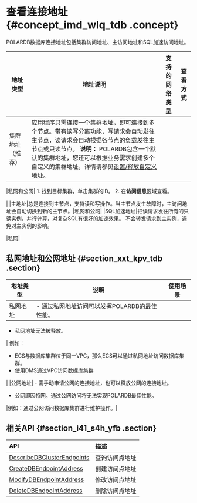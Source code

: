 # 查看连接地址 {#concept_imd_wlq_tdb .concept}

POLARDB数据库连接地址包括集群访问地址、主访问地址和SQL加速访问地址。

|地址类型|地址说明|支持的网络类型|查看方式|
|----|----|-------|----|
|集群地址（推荐）|应用程序只需连接一个集群地址，即可连接到多个节点。带有读写分离功能，写请求会自动发往主节点，读请求会自动根据各节点的负载发往主节点或只读节点。 **说明：** POLARDB包含一个默认的集群地址，您还可以根据业务需求创建多个自定义的集群地址，详情请参见[设置/释放自定义地址](../../../../cn.zh-CN/用户指南/集群管理/设置__释放自定义地址.md#)。

 |私网和公网| 1.  找到目标集群，单击集群的ID。
2.  在**访问信息**区域查看。

 |
|主地址|总是连接到主节点，支持读和写操作。当主节点发生故障时，主访问地址会自动切换到新的主节点。|私网和公网|
|SQL加速地址|把读请求发往所有的只读实例，并行计算，对复杂SQL有很好的加速效果。 不会转发请求到主实例，避免对主实例的影响。

 |私网|

## 私网地址和公网地址 {#section_xxt_kpv_tdb .section}

|地址类型|说明|使用场景|
|----|--|----|
|私网地址| -   通过私网地址访问可以发挥POLARDB的最佳性能。
-   私网地址无法被释放。

 | 例如：

 -   ECS与数据库集群位于同一VPC，那么ECS可以通过私网地址访问数据库集群。
-   使用DMS通过VPC访问数据库集群

 |
|公网地址| -   需手动申请公网的连接地址，也可以释放公网的连接地址。
-   公网即因特网。通过公网访问将无法实现POLARDB最佳性能。

 |例如：通过公网访问数据库集群进行维护操作。|

## 相关API {#section_i41_s4h_yfb .section}

|API|描述|
|:--|:-|
|[DescribeDBClusterEndpoints](cn.zh-CN/API参考/访问地址/DescribeDBClusterEndpoints.md#)|查询访问点地址|
|[CreateDBEndpointAddress](cn.zh-CN/API参考/访问地址/CreateDBEndpointAddress.md#)|创建访问点地址|
|[ModifyDBEndpointAddress](cn.zh-CN/API参考/访问地址/ModifyDBEndpointAddress.md#)|修改访问点地址|
|[DeleteDBEndpointAddress](cn.zh-CN/API参考/访问地址/DeleteDBEndpointAddress.md#)|删除访问点地址|


